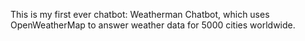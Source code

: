 This is my first ever chatbot: Weatherman Chatbot, which uses OpenWeatherMap to answer weather data for 5000 cities worldwide.
